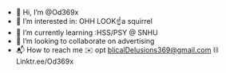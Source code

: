 - 👋 Hi, I’m @Od369x
- 👀 I’m interested in: OHH LOOK☝️a squirrel 
- 🌱 I’m currently learning :HSS/PSY @ SNHU
- 💞️ I’m looking to collaborate on advertising
- 📬 How to reach me
 ✉️ opt blicalDelusions369@gmail.com
   ⛓️ Linktr.ee/Od369x
<!---
Od369x/Od369x is a ✨ special ✨ repository 
because its `README.md` (this file) appears 
on your GitHub profile.
You can click the Preview link to take a
 look at your changes.
--->

